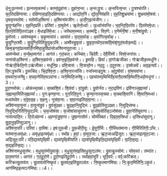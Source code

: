 

  
धे॒नु:प्र॒त्नस्य॑। प्र॒त्नस्य॒काम्यं॑। काम्यं॒दुहा॑ना। दुहा॑ना॒न्त:। अ॒न्त:पु॒त्र:। अ॒न्तरित्य॒न्त:। पु॒त्रश्च॑रति। च॒र॒तिदक्षि॑णाया:। दक्षि॑णाया॒इति॒दक्षि॑णाया:।। आद्यो॑त॒निं। द्यो॒त॒निंव॑हति। व॒ह॒तिशु॒भ्रया॑मा। शु॒भ्रया॑मो॒षस॑:। उ॒षस॒स्स्तोम॑:। स्तोमो॑अ॒श्विना॑। अ॒श्विना॑वजीग:। अ॒जी॒ग॒इत्य॑जीग:।।  
सु॒युग्व॑हन्ति। व॒ह॒न्ति॒प्रति॑। प्रति॑वां। वा॒मृ॒तेन॑। ऋ॒तेनो॒र्ध्वा:। ऊ॒र्ध्वाभ॑वन्ति। भ॒व॒न्ति॒पि॒तरे॑व। पि॒तरे॑वमे॒धा:। पि॒तरे॒वेति॑पि॒तरा॑ऽइव। मे॒धाइति॑मे॒धा:।। जरे॑थाम॒स्मत्। अ॒स्मद्वि। विप॒णॆ:। प॒णॆर्म॑नी॒षां। म॒नी॒षांयु॒वो:। यु॒वोरव॑:। अव॑श्चकृ॒म। च॒कृ॒माया॑तं। आया॑तं। या॒त॒म॒र्वाक्। अ॒र्वागित्य॒र्वाक्।।  
सु॒युग्भि॒रश्वै॑:। सु॒युग्भि॒रिति॑सु॒युक्ऽभि॑:। अश्वै॑स्सु॒वृता॑। सु॒वृता॒रथे॑न॒दस्रा॑वि॒मंशृ॑णुतं॒श्लोक॒मद्रे॑:।। किम॒ङ्गवां॒प्रत्यव॑र्तिं॒गमि॑ष्ठा॒हुर्विप्रा॑सोअश्विनापुरा॒जा:।।  
आम॑न्येथां। म॒न्ये॒था॒माग॑तं। आग॑तं। ग॒तं॒कत्। कच्चि॑त्। चि॒देवै॑:। देवै॒र्विश्वे॑। विश्वे॒जना॑स:। जना॑सोअ॒श्विना॑। अ॒श्विना॒हव॑न्ते। हव॑न्त॒इति॒हव॑न्ते।। इ॒माहि। हिवां॑। वां॒गोऋ॑जीका। गोऋ॑जीका॒मधू॑नि। गोऋ॑जी॒केति॒गो:ऽऋ॑जीका। मधू॑नि॒प्र। प्रमि॒त्रास॑:। मि॒त्रासो॒न। नद॒दु:। द॒दुरु॒स्र:। उ॒स्रोअग्रे॑। अग्र॒इत्यग्रे॑।।  
ति॒र:पु॒रूचि॑। पु॒रूचि॑त्। चि॒द॒श्वि॒ना॒। अ॒श्वि॒ना॒रजां॑सि। रजां॑स्याङ्गू॒ष:। आं॒गू॒षोवां॑। वां॒म॒घवा॑ना। म॒घवा॑ना॒जने॑षु। म॒घवा॒नेति॑म॒घऽवा॑ना। जने॒ष्विति॒जने॑षु।। एहया॑तम्प॒थिभि॑र्देव॒यानै॒दस्रा॑वि॒मेवां॑नि॒धयो॒मधू॑नां।।3।।  
पु॒रा॒णमोक॑:। ओक॑स्स॒ख्यं। स॒ख्यंशि॒वं। शि॒वंवां॑। वां॒यु॒वो:। यु॒वोर्न॑रा। न॒रा॒द्रवि॑णं। द्रवि॑णञ्ज॒ह्नाव्यां॑। ज॒ह्नाव्या॒मिति॑ज॒ह्नाव्यां॑।। पुन॑:कृण्वा॒ना:। पुन॒रिति॒पुन॑:। कृ॒ण्वा॒नास्स॒ख्या। स॒ख्याशि॒वानि॑। शि॒वानि॒मध्वा॑। मध्वा॑मदेम। म॒दे॒म॒स॒ह। स॒हनु। नूस॑मा॒ना:। स॒मा॒नाइति॑स॒मा॒ना:।।  
अश्वि॑नावा॒युना॑। वा॒युना॑यु॒वं। यु॒वंसु॑दक्षा। सु॒द॒क्षा॒नि॒युद्भि॑:। सु॒द॒क्षेति॑सुऽदक्षा। नि॒युद्भि॑श्च। नि॒युद्भि॒रिति॑नि॒युत्ऽभि॑:। च॒स॒जोष॑सा। स॒जोषा॑सायुवाना। स॒जोष॒सेति॑स॒ऽजोष॑सा। यु॒वा॒नेति॑युवाना।। नास॑त्याति॒र:। ति॒रोअ॑ह्न्यं। अ॒ह्न्यं॒जु॒षा॒णा। जु॒षा॒णासोमं॑। सोमं॑पिबतं। पि॒ब॒त॒म॒स्रिधा॑। अ॒स्रिधा॑सुदानू। सु॒दा॒नू॒इति॑सुऽदानू।।  
अश्वि॑ना॒परि॑। परि॑वां। वा॒मिष॑:। इष॑:पुरू॒ची। पु॒रू॒चीरी॒यु:। ई॒युर्गी॒र्भि:। गी॒र्भियत॑माना। गी॒र्भिरिति॑गी॒:ऽभि:। यत॑माना॒अमृ॑ध्रा:। अमृ॑ध्रा॒इत्यमृ॑ध्रा:।। रथो॑ह। ह॒वां॒। वा॒मृ॒त॒जा:। ऋ॒त॒जाअद्रि॑जूत:। ऋ॒त॒जाइत्यृ॑त॒ऽजा:। अद्रि॑जूत॒:परि॑। परि॒द्यावा॑पृथि॒वी। द्यावा॑पृथि॒वीया॑ति। द्यावा॑पृथि॒वीइति॒द्यावा॑पृथि॒वी। या॒ति॒स॒द्य:। स॒द्यइति॑स॒द्य:।।  
अश्वि॑नामधु॒सुत्त॑म:। म॒धु॒सुत्त॑मोयु॒वाकु॑:। म॒धु॒सुत्त॑म॒इति॑म॒धु॒सुत्ऽत॑म:। यु॒वाकु॒स्सोम॑:। सोम॒स्तं। तम्पा॑त। पा॒त॒माग॑तं। आग॑तं। ग॒तं॒दु॒रो॒णे। दु॒रो॒णइति॑दु॒रो॒णे।। रथो॑हवां॒भूरि॑। भूरि॒वर्प॑:। वर्प॒:करि॑क्रत्। करि॑क्रत्सु॒ताव॑त:। सु॒ताव॑तोनिष्कृ॒तं। सु॒तव॑त॒इति॑सु॒तऽव॑त:। नि॒ष्कृ॒तमाग॑मिष्ठ:। नि॒:कृ॒त॒मिति॑नि॒:ऽकृ॒तं। आग॑मिष्ठ॒इत्याऽग॑मिष्ठ:।।4।।  
